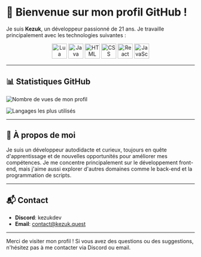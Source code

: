 # 👋 Bienvenue sur mon profil GitHub !

Je suis **Kezuk**, un développeur passionné de 21 ans. Je travaille principalement avec les technologies suivantes :
<p></p>
<p align="center">
  <img src="https://cdn.jsdelivr.net/gh/devicons/devicon/icons/lua/lua-original.svg" alt="Lua" width="40" height="40"/>
  <img src="https://cdn.jsdelivr.net/gh/devicons/devicon/icons/java/java-original.svg" alt="Java" width="40" height="40"/>
  <img src="https://cdn.jsdelivr.net/gh/devicons/devicon/icons/html5/html5-original.svg" alt="HTML" width="40" height="40"/>
  <img src="https://cdn.jsdelivr.net/gh/devicons/devicon/icons/css3/css3-original.svg" alt="CSS" width="40" height="40"/>
  <img src="https://cdn.jsdelivr.net/gh/devicons/devicon/icons/react/react-original.svg" alt="React" width="40" height="40"/>
  <img src="https://cdn.jsdelivr.net/gh/devicons/devicon/icons/javascript/javascript-original.svg" alt="JavaScript" width="40" height="40"/>
</p>

---

## 📊 Statistiques GitHub

![Nombre de vues de mon profil](https://komarev.com/ghpvc/?username=kezuk-dev&color=blue)

![Langages les plus utilisés](https://github-readme-stats.vercel.app/api/top-langs/?username=kezuk-dev&layout=compact&theme=tokyonight)

---

## 🚀 À propos de moi

Je suis un développeur autodidacte et curieux, toujours en quête d'apprentissage et de nouvelles opportunités pour améliorer mes compétences. Je me concentre principalement sur le développement front-end, mais j'aime aussi explorer d'autres domaines comme le back-end et la programmation de scripts.

---

## 📬 Contact

- **Discord**: kezukdev
- **Email**: [contact@kezuk.quest](mailto:contact@kezuk.quest)

---

Merci de visiter mon profil ! Si vous avez des questions ou des suggestions, n'hésitez pas à me contacter via Discord ou email.
